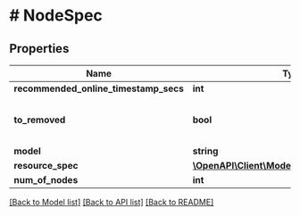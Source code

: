 # # NodeSpec

## Properties

Name | Type | Description | Notes
------------ | ------------- | ------------- | -------------
**recommended_online_timestamp_secs** | **int** |  | [optional]
**to_removed** | **bool** | Indicate if the node is set for removal. | [optional]
**model** | **string** |  | [optional]
**resource_spec** | [**\OpenAPI\Client\Model\GenericResourceSpec**](GenericResourceSpec.md) |  | [optional]
**num_of_nodes** | **int** |  | [optional]

[[Back to Model list]](../../README.md#models) [[Back to API list]](../../README.md#endpoints) [[Back to README]](../../README.md)
